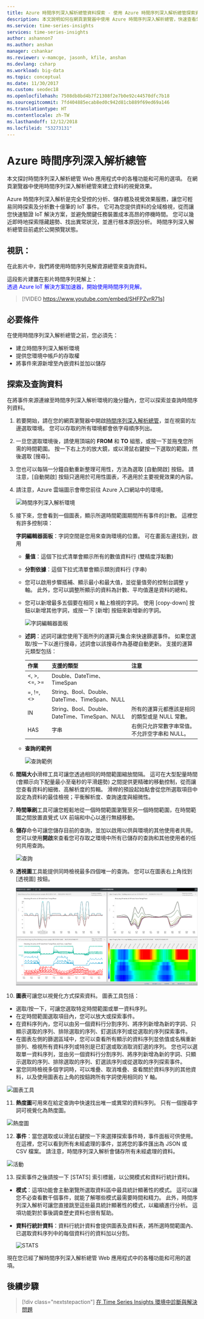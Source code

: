 ```yaml
---
title: Azure 時間序列深入解析總管資料探索 - 使用 Azure 時間序列深入解析總管探索資料 | Microsoft Docs
description: 本文說明如何在網頁瀏覽器中使用 Azure 時間序列深入解析總管，快速查看您巨量資料的全域檢視，並驗證您的 IoT 環境。
ms.service: time-series-insights
services: time-series-insights
author: ashannon7
ms.author: anshan
manager: cshankar
ms.reviewer: v-mamcge, jasonh, kfile, anshan
ms.devlang: csharp
ms.workload: big-data
ms.topic: conceptual
ms.date: 11/30/2017
ms.custom: seodec18
ms.openlocfilehash: 7508db8bd4b7f21308f2e7b0e92c44570dfc7b18
ms.sourcegitcommit: 7fd404885ecab8ed0c942d81cb889f69ed69a146
ms.translationtype: HT
ms.contentlocale: zh-TW
ms.lasthandoff: 12/12/2018
ms.locfileid: "53273131"
---
```

# <a name="azure-time-series-insights-explorer"></a>Azure 時間序列深入解析總管
本文探討時間序列深入解析總管 Web 應用程式中的各種功能和可用的選項。 在網頁瀏覽器中使用時間序列深入解析總管來建立資料的視覺效果。
 
Azure 時間序列深入解析是完全受控的分析、儲存體及視覺效果服務，讓您可輕易同時探索及分析數十億筆的 IoT 事件。 它可為您提供資料的全域檢視，從而讓您快速驗證 IoT 解決方案，並避免關鍵任務裝置成本高昂的停機時間。 您可以幾近即時地探索隱藏趨勢、找出異常狀況，並進行根本原因分析。 時間序列深入解析總管目前處於公開預覽狀態。

## <a name="video"></a>視訊：

在此影片中，我們將使用時間序列見解資源總管來查詢資料。 

這段影片建置在影片時間序列見解上：  
<span style="color:blue">透過 Azure IoT 解決方案加速器，開始使用時間序列見解。</span>
</br>

> [!VIDEO https://www.youtube.com/embed/SHFPZvrR71s]

## <a name="prerequisites"></a>必要條件

在使用時間序列深入解析總管之前，您必須先：
- 建立時間序列深入解析環境
- 提供您環境中帳戶的存取權
- 將事件來源新增至內嵌資料並加以儲存

## <a name="explore-and-query-data"></a>探索及查詢資料
在將事件來源連線至時間序列深入解析環境的幾分鐘內，您可以探索並查詢時間序列資料。

1. 若要開始，請在您的網頁瀏覽器中開啟[時間序列深入解析總管](https://insights.timeseries.azure.com/)，並在視窗的左邊選取環境。 您可以存取的所有環境都會依字母順序列出。

2. 一旦您選取環境後，請使用頂端的 **FROM** 和 **TO** 組態，或按一下並拖曳您所需的時間範圍。  按一下右上方的放大鏡，或以滑鼠右鍵按一下選取的範圍，然後選取 [搜尋]。  

3. 您也可以每隔一分鐘自動重新整理可用性，方法為選取 [自動開啟] 按鈕。  請注意，[自動開啟] 按鈕只適用於可用性圖表，不適用於主要視覺效果的內容。

4. 請注意，Azure 雲端圖示會帶您前往 Azure 入口網站中的環境。

   ![時間序列深入解析環境](media/time-series-insights-explorer/explorer1.png)

5. 接下來，您會看到一個圖表，顯示所選時間範圍期間所有事件的計數。  這裡您有許多控制項：

    **字詞編輯器面板**：字詞空間是您用來查詢環境的位置。  可在畫面左邊找到，啟用 
      - **量值**：這個下拉式清單會顯示所有的數值資料行 (雙精度浮點數)
      - **分割依據**：這個下拉式清單會顯示類別資料行 (字串)
      - 您可以啟用步驟插補、顯示最小和最大值，並從量值旁的控制台調整 y 軸。  此外，您可以調整所顯示的資料為計數、平均值還是資料的總和。
      - 您可以新增最多五個要在相同 x 軸上檢視的字詞。  使用 [copy-down] 按鈕以新增其他字詞，或按一下 [新增] 按鈕來新增新的字詞。
     
        ![字詞編輯器面板](media/time-series-insights-explorer/explorer2.png)

      - **述詞**：述詞可讓您使用下面所列的運算元集合來快速篩選事件。 如果您選取/按一下以進行搜尋，述詞會以該搜尋作為基礎自動更新。      支援的運算元類型包括：

         |作業  |支援的類型  |注意  |
         |---------|---------|---------|
         |<, >, <=, >=     |  Double、DateTime、TimeSpan       |         |
         |=, !=, <>     | String、Bool、Double、DateTime、TimeSpan、NULL        |         |
         |IN     | String、Bool、Double、DateTime、TimeSpan、NULL        |  所有的運算元都應該是相同的類型或是 NULL 常數。        |
         |HAS     | 字串        |  右側只允許常數字串常值。 不允許空字串和 NULL。       |

      - **查詢的範例**
      
         ![查詢範例](media/time-series-insights-explorer/explorer9.png)

6. **間隔大小**滑桿工具可讓您透過相同的時間範圍縮放間隔。  這可在大型配量時間 (會顯示向下配量最小至毫秒的平滑趨勢) 之間提供更精確的移動控制，從而讓您查看資料的細微、高解析度的剪輯。 滑桿的預設起始點會從您所選取項目中設定為資料的最佳檢視；平衡解析度、查詢速度與細微性。

7. **時間筆刷**工具可讓您輕鬆地從一個時間範圍瀏覽至另一個時間範圍，在時間範圍之間放置直覺式 UX 前端和中心以進行無縫移動。

8. **儲存**命令可讓您儲存目前的查詢，並加以啟用以供與環境的其他使用者共用。 您可以使用**開啟**來查看您可存取之環境中所有已儲存的查詢和其他使用者的任何共用查詢。 

   ![查詢](media/time-series-insights-explorer/explorer3.png)

9. **透視圖**工具能提供同時檢視最多四個唯一的查詢。 您可以在圖表右上角找到 [透視圖] 按鈕。  

   ![透視圖](media/time-series-insights-explorer/explorer4.png)

10. **圖表**可讓您以視覺化方式探索資料。 圖表工具包括：

   - 選取/按一下，可讓您選取特定時間範圍或單一資料序列。  
   - 在定時間範圍選取項目內，您可以放大或探索事件。  
   - 在資料序列內，您可以由另一個資料行分割序列、將序列新增為新的字詞、只顯示選取的序列、排除選取的序列、釘選該序列或從選取的序列探索事件。
   - 在圖表左側的篩選區域中，您可以查看所有顯示的資料序列並依值或名稱重新排列、檢視所有資料序列或特別是已釘選或取消取消釘選的序列。  您也可以選取單一資料序列，並由另一個資料行分割序列、將序列新增為新的字詞、只顯示選取的序列、排除選取的序列、釘選該序列或從選取的序列探索事件。
   - 當您同時檢視多個字詞時，可以堆疊、取消堆疊、查看關於資料序列的其他資料，以及使用圖表右上角的按鈕跨所有字詞使用相同的 Y 軸。
 
   ![圖表工具](media/time-series-insights-explorer/explorer5.png) 

11. **熱度圖**可用來在給定查詢中快速找出唯一或異常的資料序列。 只有一個搜尋字詞可視覺化為熱度圖。    

   ![熱度圖](media/time-series-insights-explorer/explorer6.png)

12. **事件**：當您選取或以滑鼠右鍵按一下來選擇探索事件時，事件面板可供使用。  在這裡，您可以看到所有未經處理的事件，並將您的事件匯出為 JSON 或 CSV 檔案。 請注意，時間序列深入解析會儲存所有未經處理的資料。

   ![活動](media/time-series-insights-explorer/explorer7.png)

13. 探索事件之後請按一下 [STATS] 索引標籤，以公開模式和資料行統計資料。  

   - **模式**：這項功能會主動瀏覽所選取資料區中最具統計顯著性的模式。 這可以讓您不必查看數千個事件，就能了解哪些模式最需要時間和精力。 此外，時間序列深入解析可讓您直接跳至這些最具統計顯著性的模式，以繼續進行分析。 這項功能對於事後調查歷史資料也很有幫助。 

   - **資料行統計資料**：資料行統計資料會提供圖表及資料表，將所選時間範圍內、已選取資料序列中的每個資料行的資料加以分割。  
 
      ![STATS](media/time-series-insights-explorer/explorer8.png) 

現在您已經了解時間序列深入解析總管 Web 應用程式中的各種功能和可用的選項。 

## <a name="next-steps"></a>後續步驟
> [!div class="nextstepaction"]
>[在 Time Series Insights 環境中診斷與解決問題](time-series-insights-diagnose-and-solve-problems.md)
